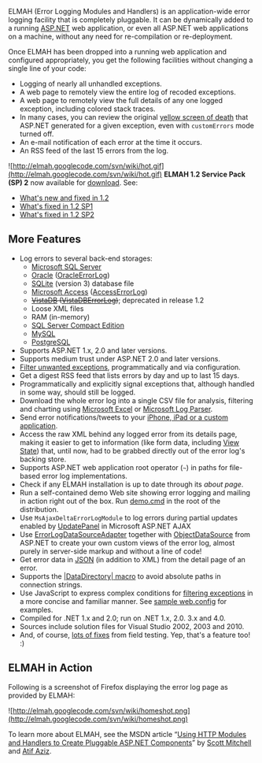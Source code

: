 ELMAH (Error Logging Modules and Handlers) is an application-wide error logging facility that is completely pluggable. It can be dynamically added to a running [ASP.NET](http://www.asp.net/) web application, or even all ASP.NET web applications on a machine, without any need for re-compilation or re-deployment.

Once ELMAH has been dropped into a running web application and configured appropriately, you get the following facilities without changing a single line of your code:

  * Logging of nearly all unhandled exceptions.
  * A web page to remotely view the entire log of recoded exceptions.
  * A web page to remotely view the full details of any one logged exception, including colored stack traces.
  * In many cases, you can review the original [yellow screen of death](http://en.wikipedia.org/wiki/Yellow_Screen_of_Death#ASP.NET) that ASP.NET generated for a given exception, even with `customErrors` mode turned off.
  * An e-mail notification of each error at the time it occurs.
  * An RSS feed of the last 15 errors from the log.

![http://elmah.googlecode.com/svn/wiki/hot.gif](http://elmah.googlecode.com/svn/wiki/hot.gif) **ELMAH 1.2 Service Pack (SP) 2** now available for [download](Downloads.md). See:

  * [What's new and fixed in 1.2](http://code.google.com/p/elmah/issues/list?q=label%3AMilestone-Release1.2&can=1)
  * [What's fixed in 1.2 SP1](http://code.google.com/p/elmah/issues/list?q=label%3AMilestone-Release1.2SP1&can=1)
  * [What's fixed in 1.2 SP2](http://code.google.com/p/elmah/issues/list?q=label%3AMilestone-Release1.2SP2&can=1)

## More Features ##

  * Log errors to several back-end storages:
    * [Microsoft SQL Server](http://www.microsoft.com/sql/)
    * [Oracle](http://www.oracle.com/) ([OracleErrorLog](http://elmah.googlecode.com/svn/tags/REL-1.2/src/Elmah/OracleErrorLog.cs))
    * [SQLite](http://www.sqlite.org/) (version 3) database file
    * [Microsoft Access](Access.md) ([AccessErrorLog](http://elmah.googlecode.com/svn/tags/REL-1.2/src/Elmah/AccessErrorLog.cs))
    * ~~[VistaDB](http://www.vistadb.net/) ([VistaDBErrorLog](http://elmah.googlecode.com/svn/tags/REL-1.1/src/Elmah/VistaDBErrorLog.cs))~~; deprecated in release 1.2
    * Loose XML files
    * RAM (in-memory)
    * [SQL Server Compact Edition](http://www.microsoft.com/sql/)
    * [MySQL](http://www.mysql.com/)
    * [PostgreSQL](http://www.postgresql.org/)
  * Supports ASP.NET 1.x, 2.0 and later versions.
  * Supports medium trust under ASP.NET 2.0 and later versions.
  * [Filter unwanted exceptions](http://code.google.com/p/elmah/wiki/ErrorFiltering), programmatically and via configuration.
  * Get a digest RSS feed that lists errors by day and up to last 15 days.
  * Programmatically and explicitly signal exceptions that, although handled in some way, should still be logged.
  * Download the whole error log into a single CSV file for analysis, filtering and charting using [Microsoft Excel](http://www.microsoft.com/excel/) or [Microsoft Log Parser](http://www.microsoft.com/technet/scriptcenter/tools/logparser/default.mspx).
  * Send error notifications/tweets to your [iPhone, iPad or a custom application](http://code.google.com/p/elmah/wiki/ProwlingErrors).
  * Access the raw XML behind any logged error from its details page, making it easier to get to information (like form data, including [View State](http://msdn2.microsoft.com/en-us/library/ms972976.aspx)) that, until now, had to be grabbed directly out of the error log's backing store.
  * Supports ASP.NET web application root operator (`~`) in paths for file-based error log implementations.
  * Check if any ELMAH installation is up to date through its _about page_.
  * Run a self-contained demo Web site showing error logging and mailing in action right out of the box. Run [demo.cmd](http://elmah.googlecode.com/svn/tags/REL-1.2/demo.cmd) in the root of the distribution.
  * Use `MsAjaxDeltaErrorLogModule` to log errors during partial updates enabled by [UpdatePanel](http://msdn.microsoft.com/en-us/library/system.web.ui.updatepanel.aspx) in Microsoft ASP.NET AJAX
  * Use [ErrorLogDataSourceAdapter](http://elmah.googlecode.com/svn/tags/REL-1.2/src/Elmah/ErrorLogDataSourceAdapter.cs) together with [ObjectDataSource](http://msdn.microsoft.com/en-us/library/system.web.ui.webcontrols.objectdatasource.aspx) from ASP.NET to create your own custom views of the error log, almost purely in server-side markup and without a line of code!
  * Get error data in [JSON](http://www.json.org/) (in addition to XML) from the detail page of an error.
  * Supports the [|DataDirectory| macro](http://blogs.msdn.com/smartclientdata/archive/2005/08/26/456886.aspx) to avoid absolute paths in connection strings.
  * Use JavaScript to express complex conditions for [filtering exceptions](http://code.google.com/p/elmah/wiki/ErrorFiltering) in a more concise and familiar manner. See [sample web.config](http://elmah.googlecode.com/svn/tags/REL-1.2/samples/web.config) for examples.
  * Compiled for .NET 1.x and 2.0; run on .NET 1.x, 2.0. 3.x and 4.0.
  * Sources include solution files for Visual Studio 2002, 2003 and 2010.
  * And, of course, [lots of fixes](http://code.google.com/p/elmah/issues/list?can=1&q=status%3AFixed) from field testing. Yep, that's a feature too! :)

## ELMAH in Action ##

Following is a screenshot of Firefox displaying the error log page as provided by ELMAH:

![http://elmah.googlecode.com/svn/wiki/homeshot.png](http://elmah.googlecode.com/svn/wiki/homeshot.png)

To learn more about ELMAH, see the MSDN article “[Using HTTP Modules and Handlers to Create Pluggable ASP.NET Components](http://msdn2.microsoft.com/en-us/library/aa479332.aspx)” by [Scott Mitchell](http://www.4guysfromrolla.com/ScottMitchell.shtml) and [Atif Aziz](http://www.raboof.com/).